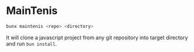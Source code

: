 # MainTenis
```sh
bunx maintenis <repo> <directory>
```
It will clone a javascript project from any git repository into target directory and run `bun install`.
